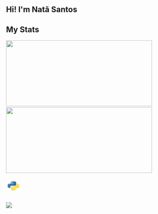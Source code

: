 ## Hi! I'm Natã Santos

## My Stats

<div>
<a href="https://github.com/AVS1508">
  <img height="180em" width = "400em" src="https://github-readme-stats.vercel.app/api?username=natansantoz&show_icons=true&theme=radical" />
  <img height="180em" width = "400em" src="https://github-readme-stats-eight-theta.vercel.app/api/top-langs/?username=natansantoz&theme=radical&layout=compact" />
<div>

  
<div style="display: inline_block"><br>
  <img align="center" alt="Python" height="30" width="40" src="https://raw.githubusercontent.com/devicons/devicon/master/icons/python/python-original.svg">
</div>
  
##

<div> 
  <a href="https://www.linkedin.com/in/natan-teixeira-santos-de-oliveira/" target="_blank"><img src="https://img.shields.io/badge/-LinkedIn-%230077B5?style=for-the-badge&logo=linkedin&logoColor=white" target="_blank"></a> 
</div>
  


<!--
<div>
<a href="https://github.com/AVS1508">
  <img height="160em" width = "420em" src="https://github-readme-stats.vercel.app/api?username=natansantoz&show_icons=true&theme=radical" />
  <img height="180em" width = "420em" src="https://github-readme-stats-eight-theta.vercel.app/api/top-langs/?username=natansantoz&theme=radical&layout=compact" />
<div>
-->
